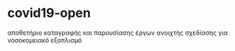 # covid19-open
αποθετήριο καταγραφής και παρουσίασης έργων ανοιχτής σχεδίασης για νοσοκομειακό εξοπλισμό
